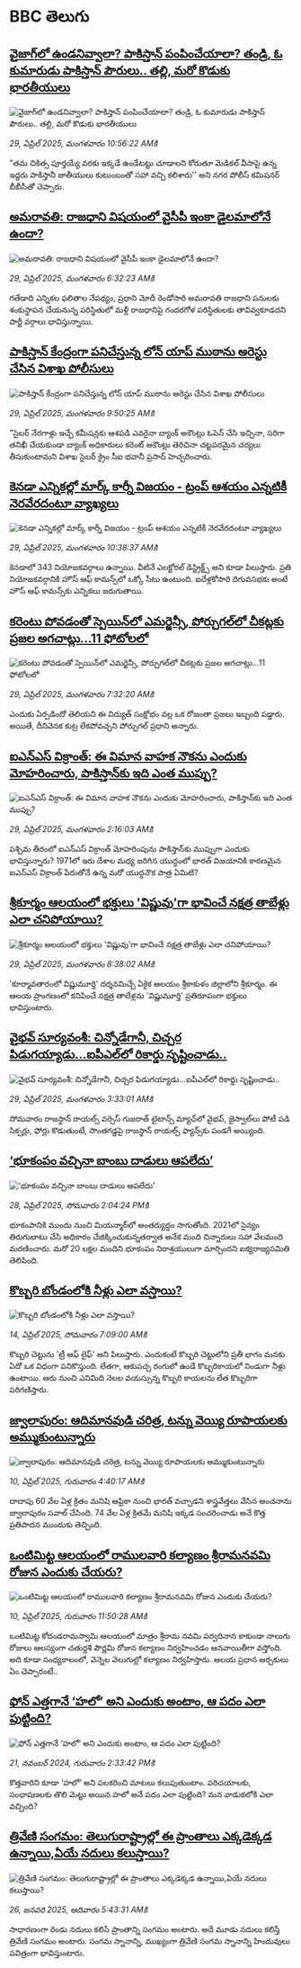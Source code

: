 # BBC తెలుగు## [వైజాగ్‌లో ఉండనివ్వాలా? పాకిస్తాన్ పంపించేయాలా? తండ్రి, ఓ కుమారుడు పాకిస్తాన్ పౌరులు..  తల్లి, మరో కొడుకు భారతీయులు](https://www.bbc.com/telugu/articles/cn5x9vdr105o?at_campaign=githubrss)![వైజాగ్‌లో ఉండనివ్వాలా? పాకిస్తాన్ పంపించేయాలా? తండ్రి, ఓ కుమారుడు పాకిస్తాన్ పౌరులు..  తల్లి, మరో కొడుకు భారతీయులు](https://ichef.bbci.co.uk/ace/standard/240/cpsprodpb/0869/live/82891250-24e4-11f0-b929-6b759e9e13c3.jpg)_29, ఏప్రిల్ 2025, మంగళవారం 10:56:22 AMకి_"తమ చికిత్స పూర్తయ్యే వరకు ఇక్కడే ఉండేటట్టు  చూడాలని కోరుతూ  మెడికల్ వీసాపై ఉన్న ఇద్దరు పాకిస్తానీ జాతీయులు కుటుంబంతో సహా వచ్చి కలిశారు'' అని నగర పోలీస్ కమిషనర్ బీబీసీతో చెప్పారు.## [అమరావతి: రాజధాని విషయంలో  వైసీపీ ఇంకా డైలమాలోనే ఉందా?](https://www.bbc.com/telugu/articles/c87p2y5w3p5o?at_campaign=githubrss)![అమరావతి: రాజధాని విషయంలో  వైసీపీ ఇంకా డైలమాలోనే ఉందా?](https://ichef.bbci.co.uk/ace/standard/240/cpsprodpb/ad63/live/4d1953d0-24c8-11f0-b26b-ab62c890638b.jpg)_29, ఏప్రిల్ 2025, మంగళవారం 6:32:23 AMకి_గతేడాది ఎన్నికల ఫలితాల నేపథ్యం, ప్రధాని మోదీ రెండోసారి అమరావతి రాజధాని పనులకు శంకుస్థాపన చేయనున్న పరిస్థితులో మళ్లీ రాజధానిపై గందరగోళ పరిస్థితులకు తావివ్వకూడదని పార్టీ వర్గాలు భావిస్తున్నాయి.## [పాకిస్తాన్ కేంద్రంగా పనిచేస్తున్న లోన్‌ యాప్ ముఠాను అరెస్టు చేసిన  విశాఖ పోలీసులు](https://www.bbc.com/telugu/articles/c045yr6l13zo?at_campaign=githubrss)![పాకిస్తాన్ కేంద్రంగా పనిచేస్తున్న లోన్‌ యాప్ ముఠాను అరెస్టు చేసిన  విశాఖ పోలీసులు](https://ichef.bbci.co.uk/ace/standard/240/cpsprodpb/af49/live/05d0e7a0-24db-11f0-b9f4-a31b3d6bba36.jpg)_29, ఏప్రిల్ 2025, మంగళవారం 9:50:25 AMకి_"సైబర్ నేరగాళ్లు ఇచ్చే కమీషన్లకు ఆశపడి ఎవరైనా బ్యాంక్ అకౌంట్లు ఓపెన్  చేసి ఇచ్చినా, సరిగా తనిఖీ చేయకుండా బ్యాంక్ అధికారులు కరెంట్ అకౌంట్లు తెరిచినా చట్టపరమైన చర్యలు తీసుకుంటామని విశాఖ సైబర్ క్రైం సీఐ భవానీ ప్రసాద్ హెచ్చరించారు.## [కెనడా ఎన్నికల్లో మార్క్ కార్నీ విజయం - ట్రంప్ ఆశయం ఎన్నటికీ నెరవేరదంటూ వ్యాఖ్యలు](https://www.bbc.com/telugu/articles/cj0zggdjz8go?at_campaign=githubrss)![కెనడా ఎన్నికల్లో మార్క్ కార్నీ విజయం - ట్రంప్ ఆశయం ఎన్నటికీ నెరవేరదంటూ వ్యాఖ్యలు](https://ichef.bbci.co.uk/ace/standard/240/cpsprodpb/6372/live/5bb22e40-24e5-11f0-8f57-b7237f6a66e6.jpg)_29, ఏప్రిల్ 2025, మంగళవారం 10:38:37 AMకి_కెనడాలో 343 నియోజకవర్గాలు ఉన్నాయి. వీటినే ఎలక్టోరల్ డిస్ట్రిక్ట్స్ అని కూడా పిలుస్తారు. ప్రతి నియోజకవర్గానికి హౌస్ ఆఫ్ కామన్స్‌లో ఒక్కో సీటు ఉంటుంది. ఐదేళ్లకోసారి దిగువసభకు అంటే హౌస్ ఆఫ్ కామన్స్‌కు ఎన్నికలు జరుగుతాయి.## [కరెంటు పోవడంతో స్పెయిన్‌లో ఎమర్జెన్సీ, పోర్చుగల్‌లో చీకట్లకు ప్రజల అగచాట్లు...11 ఫోటోలలో](https://www.bbc.com/telugu/articles/clyq88geqwjo?at_campaign=githubrss)![కరెంటు పోవడంతో స్పెయిన్‌లో ఎమర్జెన్సీ, పోర్చుగల్‌లో చీకట్లకు ప్రజల అగచాట్లు...11 ఫోటోలలో](https://ichef.bbci.co.uk/ace/standard/240/cpsprodpb/7099/live/cad0a960-24ad-11f0-a125-69421f83adc2.jpg)_29, ఏప్రిల్ 2025, మంగళవారం 7:32:20 AMకి_ఎందుకు ఏర్పడిందో తెలియని ఈ విద్యుత్ సంక్షోభం వల్ల ఒక రోజంతా ప్రజలు ఇబ్బంది పడ్డారు. అయితే, దీనివెనక కుట్ర లేకపోవచ్చని పోర్చుగల్ ప్రధాని అన్నారు.## [ఐఎన్ఎస్ విక్రాంత్: ఈ విమాన వాహక నౌకను ఎందుకు మోహరించారు, పాకిస్తాన్‌కు ఇది ఎంత ముప్పు? ](https://www.bbc.com/telugu/articles/c3wxy16l57po?at_campaign=githubrss)![ఐఎన్ఎస్ విక్రాంత్: ఈ విమాన వాహక నౌకను ఎందుకు మోహరించారు, పాకిస్తాన్‌కు ఇది ఎంత ముప్పు? ](https://ichef.bbci.co.uk/ace/standard/240/cpsprodpb/4c56/live/814d4450-249f-11f0-b174-e1c68c689083.jpg)_29, ఏప్రిల్ 2025, మంగళవారం 2:16:03 AMకి_పశ్చిమ తీరంలో ఐఎన్ఎస్ విక్రాంత్ మోహరింపును పాకిస్తాన్‌కు ముప్పుగా ఎందుకు భావిస్తున్నారు? 1971లో ఇరు దేశాల మధ్య జరిగిన యుద్ధంలో భారత్ విజయానికి కారణమైన ఐఎన్ఎస్ విక్రాంత్ పేరుతోనే ఉన్న మరో యుద్ధనౌక పాత్ర ఏమిటి?## [శ్రీకూర్మం ఆలయంలో భక్తులు 'విష్ణువు'గా భావించే నక్షత్ర తాబేళ్లు ఎలా చనిపోయాయి?](https://www.bbc.com/telugu/articles/ce8gje3d8n0o?at_campaign=githubrss)![శ్రీకూర్మం ఆలయంలో భక్తులు 'విష్ణువు'గా భావించే నక్షత్ర తాబేళ్లు ఎలా చనిపోయాయి?](https://ichef.bbci.co.uk/ace/standard/240/cpsprodpb/0755/live/1990cf40-24d5-11f0-8c66-ebf25fc2cfef.jpg)_29, ఏప్రిల్ 2025, మంగళవారం 8:38:02 AMకి_'కూర్మావతారంలో విష్ణుమూర్తి' దర్శనమిచ్చే ఏకైక ఆలయం శ్రీకాకుళం జిల్లాలోని శ్రీకూర్మం. ఈ ఆలయ ప్రాంగణంలో కనిపించే నక్షత్ర తాబేళ్లను 'విష్ణుమూర్తి' ప్రతిరూపంగా భక్తులు భావిస్తుంటారు.## [వైభవ్ సూర్యవంశీ: చిన్నోడేగానీ,  చిచ్చర పిడుగయ్యాడు...ఐపీఎల్‌లో రికార్డు సృష్టించాడు.. ](https://www.bbc.com/telugu/articles/c787yknzkpgo?at_campaign=githubrss)![వైభవ్ సూర్యవంశీ: చిన్నోడేగానీ,  చిచ్చర పిడుగయ్యాడు...ఐపీఎల్‌లో రికార్డు సృష్టించాడు.. ](https://ichef.bbci.co.uk/ace/standard/240/cpsprodpb/f694/live/e9f1db60-24a9-11f0-9be9-6f63f1de37d8.jpg)_29, ఏప్రిల్ 2025, మంగళవారం 3:33:01 AMకి_సోమవారం రాజస్థాన్ రాయల్స్ వర్సెస్ గుజరాత్ టైటాన్స్‌ మ్యాచ్‌లో వైభవ్, జైస్వాల్‌లు పోటీ పడి సిక్సర్లు, ఫోర్లు కొడుతుంటే, సొంతగడ్డపై రాజస్థాన్ రాయల్స్ ఫ్యాన్స్‌కు పండగే అయ్యింది.## [‘భూకంపం వచ్చినా బాంబు దాడులు ఆపలేదు’](https://www.bbc.com/telugu/articles/c75dy464z0ko?at_campaign=githubrss)![‘భూకంపం వచ్చినా బాంబు దాడులు ఆపలేదు’](https://ichef.bbci.co.uk/ace/standard/240/cpsprodpb/a124/live/7aecd9c0-2433-11f0-a39f-efaa71114000.jpg)_28, ఏప్రిల్ 2025, సోమవారం 2:04:24 PMకి_భూకంపానికి ముందు నుంచి మియన్మార్‌లో అంతర్యుద్ధం సాగుతోంది.
2021లో సైన్యం తిరుగుబాటు చేసి అధికారం చేజిక్కించుకున్నతర్వాత అనేక మంది చిన్నారులు సహా వేలమంది మరణించారు. మరో 20 లక్షల మందిని భూకంపం నిరాశ్రయులుగా మార్చిందని ఐక్యరాజ్యసమితి తెలిపింది.## [కొబ్బరి బోండంలోకి నీళ్లు ఎలా వస్తాయి?](https://www.bbc.com/telugu/articles/czjn4mzxxy8o?at_campaign=githubrss)![కొబ్బరి బోండంలోకి నీళ్లు ఎలా వస్తాయి?](https://ichef.bbci.co.uk/ace/standard/240/cpsprodpb/46c5/live/684a55e0-18fd-11f0-8b11-7756b7b808cc.jpg)_14, ఏప్రిల్ 2025, సోమవారం 7:09:00 AMకి_కొబ్బరి చెట్టును 'ట్రీ ఆఫ్ లైఫ్' అని పిలుస్తారు. ఎందుకంటే కొబ్బరి చెట్టులోని ప్రతీ భాగం మనకు ఏదో ఒక విధంగా పనికొస్తుంది. లేతగా, ఆకుపచ్చ రంగులో ఉండే కొబ్బరికాయలో నిండుగా నీళ్లు ఉంటాయి. ఆరు నుంచి ఎనిమిది నెలల వయస్సున్న కొబ్బరి కాయలను లేత కొబ్బరిగా పరిగణిస్తారు.## [జ్వాలాపురం: ఆదిమానవుడి చరిత్ర, టన్ను వెయ్యి రూపాయలకు అమ్ముకుంటున్నారు ](https://www.bbc.com/telugu/articles/creqqnwdd5qo?at_campaign=githubrss)![జ్వాలాపురం: ఆదిమానవుడి చరిత్ర, టన్ను వెయ్యి రూపాయలకు అమ్ముకుంటున్నారు ](https://ichef.bbci.co.uk/ace/standard/240/cpsprodpb/765e/live/b472e2d0-15b4-11f0-842b-a7355694993d.jpg)_10, ఏప్రిల్ 2025, గురువారం 4:40:17 AMకి_దాదాపు 60 వేల ఏళ్ల క్రితం మనిషి ఆఫ్రికా నుంచి భారత్ వచ్చాడని శాస్త్రవేత్తలు వేసిన అంచనాను జ్వాలాపురం సవాల్ చేసింది. 74 వేల ఏళ్ల క్రితమే మనిషి ఇక్కడ సంచరించాడు అనే కొత్త ప్రతిపాదన ముందుకు తెచ్చింది.## [ఒంటిమిట్ట ఆలయంలో రాములవారి కల్యాణం శ్రీరామనవమి రోజున ఎందుకు చేయరు?](https://www.bbc.com/telugu/articles/ce822j5e465o?at_campaign=githubrss)![ఒంటిమిట్ట ఆలయంలో రాములవారి కల్యాణం శ్రీరామనవమి రోజున ఎందుకు చేయరు?](https://ichef.bbci.co.uk/ace/standard/240/cpsprodpb/fed5/live/25534d40-1601-11f0-b58a-6113af226972.jpg)_10, ఏప్రిల్ 2025, గురువారం 11:50:28 AMకి_ఒంటిమిట్ట కోదండరామస్వామి ఆలయంలో మాత్రం శ్రీరామ నవమి పర్వదినాన కాకుండా నాలుగు రోజులు ఆలస్యంగా చతుర్దశి పౌర్ణమి రోజున కల్యాణం నిర్వహించడం ఆనవాయితీగా వస్తోంది. అది కూడా సంధ్యకాలంలో, వెన్నెల వెలుగుల్లో కల్యాణం నిర్వహిస్తారు. ఆలయ ప్రధాన అర్చకులు ఏం చెప్పారంటే..## [ఫోన్ ఎత్తగానే ‘హలో’ అని ఎందుకు అంటాం, ఆ పదం ఎలా పుట్టింది?](https://www.bbc.com/telugu/articles/cgj7x7gdjq4o?at_campaign=githubrss)![ఫోన్ ఎత్తగానే ‘హలో’ అని ఎందుకు అంటాం, ఆ పదం ఎలా పుట్టింది?](https://ichef.bbci.co.uk/ace/standard/240/cpsprodpb/0618/live/7a20ebb0-a807-11ef-b21e-5359bd56d02f.jpg)_21, నవంబర్ 2024, గురువారం 2:33:42 PMకి_కొత్తవారిని కూడా ‘హలో’ అని పలకరించి మాటలు కలుపుతుంటాం.  పరిచయాలకు, సంభాషణలకు తొలి మెట్టు అయిన హలో అనే పదం ఎలా పుట్టింది? మన వాడుకలోకి ఎలా వచ్చింది?## [త్రివేణి సంగమం: తెలుగురాష్ట్రాల్లో ఈ ప్రాంతాలు ఎక్కడెక్కడ ఉన్నాయి,ఏయే నదులు కలుస్తాయి? ](https://www.bbc.com/telugu/articles/cz7elrr17jeo?at_campaign=githubrss)![త్రివేణి సంగమం: తెలుగురాష్ట్రాల్లో ఈ ప్రాంతాలు ఎక్కడెక్కడ ఉన్నాయి,ఏయే నదులు కలుస్తాయి? ](https://ichef.bbci.co.uk/ace/standard/240/cpsprodpb/9dad/live/7f50e780-da42-11ef-a37f-eba91255dc3d.jpg)_26, జనవరి 2025, ఆదివారం 5:43:31 AMకి_సాధారణంగా రెండు నదులు కలిసే ప్రాంతాన్ని సంగమం అంటారు. అదే మూడు నదులు కలిస్తే త్రివేణి సంగమం అంటారు. సంగమ స్నానాన్ని, ముఖ్యంగా త్రివేణి సంగమ స్నానాన్ని హిందువులు పవిత్రంగా భావిస్తుంటారు.